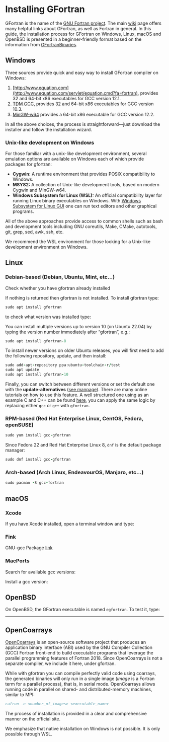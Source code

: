 

# Installing GFortran


GFortran is the name of the [GNU Fortran project](https://gcc.gnu.org/fortran/). The main [wiki](https://gcc.gnu.org/wiki/GFortran) page offers many helpful links about GFortran, as well as Fortran in general. In this guide, the installation process for GFortran on Windows, Linux, macOS and OpenBSD is presented in a beginner-friendly format based on the information from [GFortranBinaries](https://gcc.gnu.org/wiki/GFortranBinaries).



## Windows


Three sources provide quick and easy way to install GFortran compiler on Windows:


1. [http://www.equation.com](http://www.equation.com/servlet/equation.cmd?fa=fortran), provides 32 and 64-bit x86
executables for GCC version 12.1.
2. [TDM GCC](https://jmeubank.github.io/tdm-gcc/articles/2021-05/10.3.0-release), provides 32 and 64-bit x86 executables for GCC version 10.3.
3. [MinGW-w64](https://www.mingw-w64.org/downloads/#mingw-builds) provides a 64-bit x86 executable for GCC version 12.2.


In all the above choices, the process is straightforward—just download the installer and follow the installation wizard.



### Unix-like development on Windows


For those familiar with a unix-like development environment, several emulation options are available on Windows each of which provide packages for gfortran:


* **Cygwin:** A runtime environment that provides POSIX compatibility to Windows.
* **MSYS2:** A collection of Unix-like development tools, based on modern Cygwin and MinGW-w64.
* **Windows Subsystem for Linux (WSL):** An official compatibility layer for running Linux binary executables on Windows. With [Windows Subsystem for Linux GUI](https://github.com/microsoft/wslg) one can run text editors and other graphical programs.


All of the above approaches provide access to common shells such as bash and development tools including GNU coreutils, Make, CMake, autotools, git, grep, sed, awk, ssh, etc.


We recommend the WSL environment for those looking for a Unix-like development environment on Windows.





## Linux



### Debian-based (Debian, Ubuntu, Mint, etc…)


Check whether you have gfortran already installed


If nothing is returned then gfortran is not installed.
To install gfortran type:



```f
sudo apt install gfortran

```


to check what version was installed type:


You can install multiple versions up to version 10 (on Ubuntu 22.04) by typing the version number immediately after “gfortran”, e.g.:



```f
sudo apt install gfortran-8

```


To install newer versions on older Ubuntu releases, you will first need to add the following repository, update, and then install:



```f
sudo add-apt-repository ppa:ubuntu-toolchain-r/test
sudo apt update
sudo apt install gfortran-10

```


Finally, you can switch between different versions or set the default one with the **update-alternatives** ([see manpage](https://manpages.ubuntu.com/manpages/jammy/en/man1/update-alternatives.1.html)). There are many online tutorials on how to use this feature. A well structured one using as an example C and C++ can be found [here](https://linuxconfig.org/how-to-switch-between-multiple-gcc-and-g-compiler-versions-on-ubuntu-22-04-lts-jammy-jellyfish), you can apply the same logic by replacing either `gcc` or `g++` with `gfortran`.




### RPM-based (Red Hat Enterprise Linux, CentOS, Fedora, openSUSE)



```f
sudo yum install gcc-gfortran

```


Since Fedora 22 and Red Hat Enterprise Linux 8, `dnf` is the default package manager:



```f
sudo dnf install gcc-gfortran

```




### Arch-based (Arch Linux, EndeavourOS, Manjaro, etc…)



```f
sudo pacman -S gcc-fortran

```





## macOS



### Xcode


If you have Xcode installed, open a terminal window and type:




### Fink


GNU-gcc Package [link](https://pdb.finkproject.org/pdb/browse.php?summary=GNU+Compiler+Collection+Version)




### MacPorts


Search for available gcc versions:


Install a gcc version:





## OpenBSD


On OpenBSD, the GFortran executable is named `egfortran`. To test it, type:





---



## OpenCoarrays


[OpenCoarrays](http://www.opencoarrays.org/) is an open-source software project that produces an application binary interface (ABI) used by the GNU Compiler Collection (GCC) Fortran front-end to build executable programs that leverage the parallel programming features of Fortran 2018. Since OpenCoarrays is not a separate compiler, we include it here, under gfortran.


While with gfortran you can compile perfectly valid code using coarrays, the generated binaries will only run in a single image (*image* is a Fortran term for a parallel process), that is, in serial mode. OpenCoarrays allows running code in parallel on shared- and distributed-memory machines, similar to MPI:



```f
cafrun -n <number_of_images> <executable_name>

```


The process of installation is provided in a clear and comprehensive manner on the official site.


We emphasize that native installation on Windows is not possible. It is only possible through WSL.













